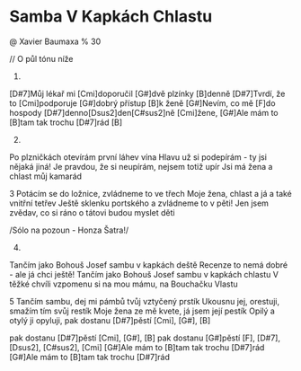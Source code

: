 # Samba V Kapkách Chlastu
@ Xavier Baumaxa
% 30

// O půl tónu níže

1.
[D#7]Můj lékař mi [Cmi]doporučil [G#]dvě plzínky [B]denně
[D#7]Tvrdí, že to [Cmi]podporuje [G#]dobrý přístup [B]k ženě
[G#]Nevím, co mě [F]do hospody [D#7]denno[Dsus2]den[C#sus2]ně [Cmi]žene,
[G#]Ale mám to [B]tam tak trochu [D#7]rád [B]

2.
Po plzničkách otevírám první láhev vína
Hlavu už si podepírám - ty jsi nějaká jiná!
Je pravdou, že si neupírám, nejsem totiž upír
Jsi má žena a chlast můj kamarád

3
Potácím se do ložnice, zvládneme to ve třech
Moje žena, chlast a já a také vnitřní tetřev
Ještě sklenku portského a zvládneme to v pěti!
Jen jsem zvědav, co si ráno o tátovi budou myslet děti

/Sólo na pozoun - Honza Šatra!/

4.
Tančím jako Bohouš Josef sambu v kapkách deště
Recenze to nemá dobré - ale já chci ještě!
Tančím jako Bohouš Josef sambu v kapkách chlastu
V těžké chvíli vzpomenu si na mou mámu, na Bouchačku Vlastu

5
Tančím sambu, dej mi pámbů tvůj vztyčený prstík
Ukousnu jej, orestuji, smažím tím svůj restík
Moje žena ze mě kvete, já jsem její pestík
Opilý a otylý ji opyluji, pak dostanu [D#7]pěstí [Cmi], [G#], [B]

pak dostanu [D#7]pěstí [Cmi], [G#], [B]
pak dostanu [G#]pěstí [F], [D#7], [Dsus2], [C#sus2], [Cmi]
[G#]Ale mám to [B]tam tak trochu [D#7]rád
[G#]Ale mám to [B]tam tak trochu [D#7]rád